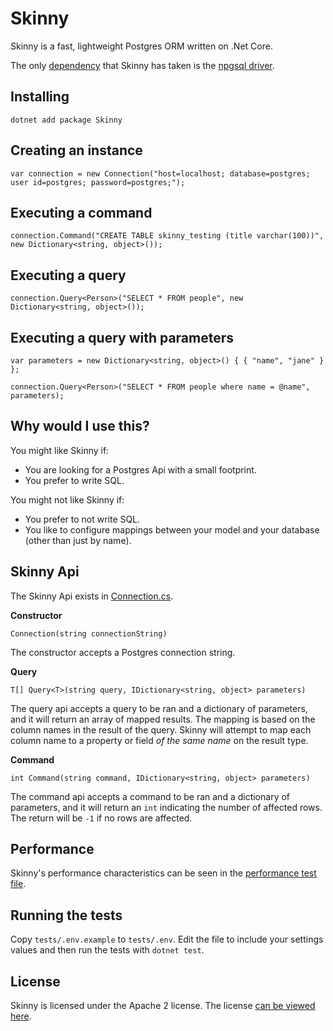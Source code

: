 # Skinny
Skinny is a fast, lightweight Postgres ORM written on .Net Core.

The only [dependency](lib/skinny.csproj) that Skinny has taken is the [npgsql driver](http://www.npgsql.org/).

## Installing
`dotnet add package Skinny`

## Creating an instance
```
var connection = new Connection("host=localhost; database=postgres; user id=postgres; password=postgres;");
```

## Executing a command
```
connection.Command("CREATE TABLE skinny_testing (title varchar(100))", new Dictionary<string, object>());
```

## Executing a query
```
connection.Query<Person>("SELECT * FROM people", new Dictionary<string, object>());
```

## Executing a query with parameters
```
var parameters = new Dictionary<string, object>() { { "name", "jane" } };

connection.Query<Person>("SELECT * FROM people where name = @name", parameters);
```

## Why would I use this?
You might like Skinny if:
* You are looking for a Postgres Api with a small footprint.
* You prefer to write SQL.

You might not like Skinny if:
* You prefer to not write SQL.
* You like to configure mappings between your model and your database (other than just by name).

## Skinny Api
The Skinny Api exists in [Connection.cs](lib/Connection.cs).

**Constructor**

`Connection(string connectionString)`

The constructor accepts a Postgres connection string.

**Query**

`T[] Query<T>(string query, IDictionary<string, object> parameters)`

The query api accepts a query to be ran and a dictionary of parameters, and it will return an array of mapped results. The mapping is based on the column names in the result of the query. Skinny will attempt to map each column name to a property or field _of the same name_ on the result type.

**Command**

`int Command(string command, IDictionary<string, object> parameters)`

The command api accepts a command to be ran and a dictionary of parameters, and it will return an `int` indicating the number of affected rows. The return will be `-1` if no rows are affected.

## Performance
Skinny's performance characteristics can be seen in the [performance test file](tests/PerformanceTests.cs).

## Running the tests
Copy `tests/.env.example` to  `tests/.env`. Edit the file to include your settings values and then run the tests with `dotnet test`.

## License
Skinny is licensed under the Apache 2 license. The license [can be viewed here](LICENSE).
